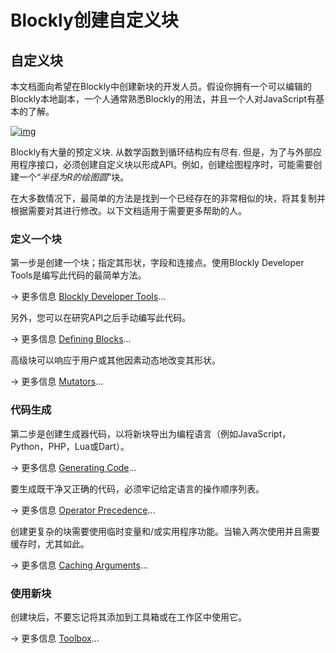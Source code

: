 # Blockly创建自定义块

## 自定义块

本文档面向希望在Blockly中创建新块的开发人员。假设你拥有一个可以编辑的Blockly本地副本，一个人通常熟悉Blockly的用法，并且一个人对JavaScript有基本的了解。

[![img](https://developers.google.cn/blockly/images/logo.png)](https://blockly-demo.appspot.com/static/demos/blockfactory/index.html#8rxik8)

Blockly有大量的预定义块. 从数学函数到循环结构应有尽有. 但是，为了与外部应用程序接口，必须创建自定义块以形成API。例如，创建绘图程序时，可能需要创建一个“*半径为R的绘图圆*”块。

在大多数情况下，最简单的方法是找到一个已经存在的非常相似的块，将其复制并根据需要对其进行修改。以下文档适用于需要更多帮助的人。

### 定义一个块

第一步是创建一个块；指定其形状，字段和连接点。使用Blockly Developer Tools是编写此代码的最简单方法。

→ 更多信息 [Blockly Developer Tools](https://developers.google.cn/blockly/guides/create-custom-blocks/blockly-developer-tools)...

另外，您可以在研究API之后手动编写此代码。

→ 更多信息 [Defining Blocks](https://developers.google.cn/blockly/guides/create-custom-blocks/define-blocks)...

高级块可以响应于用户或其他因素动态地改变其形状。

→ 更多信息 [Mutators](https://developers.google.cn/blockly/guides/create-custom-blocks/mutators)...

### 代码生成

第二步是创建生成器代码，以将新块导出为编程语言（例如JavaScript，Python，PHP，Lua或Dart）。

→ 更多信息 [Generating Code](https://developers.google.cn/blockly/guides/create-custom-blocks/generating-code)...

要生成既干净又正确的代码，必须牢记给定语言的操作顺序列表。

→ 更多信息 [Operator Precedence](https://developers.google.cn/blockly/guides/create-custom-blocks/operator-precedence)...

创建更复杂的块需要使用临时变量和/或实用程序功能。当输入两次使用并且需要缓存时，尤其如此。

→ 更多信息 [Caching Arguments](https://developers.google.cn/blockly/guides/create-custom-blocks/caching-arguments)...

### 使用新块

创建块后，不要忘记将其添加到工具箱或在工作区中使用它。

→ 更多信息 [Toolbox](https://developers.google.cn/blockly/guides/configure/web/toolbox)...